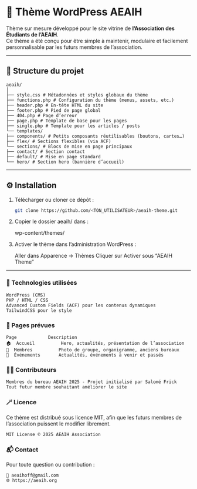 <h1>🎨 Thème WordPress AEAIH</h1>

Thème sur mesure développé pour le site vitrine de **l’Association des Étudiants de l’AEAIH**.  
Ce thème a été conçu pour être simple à maintenir, modulaire et facilement personnalisable par les futurs membres de l’association.

---

<h2>🧭 Structure du projet</h2>

    aeaih/
    │
    ├── style.css # Métadonnées et styles globaux du thème
    ├── functions.php # Configuration du thème (menus, assets, etc.)
    ├── header.php # En-tête HTML du site
    ├── footer.php # Pied de page global
    ├── 404.php # Page d’erreur
    ├── page.php # Template de base pour les pages
    ├── single.php # Template pour les articles / posts
    └── templates/
    ├── components/ # Petits composants réutilisables (boutons, cartes…)
    ├── flex/ # Sections flexibles (via ACF)
    └── sections/ # Blocs de mise en page principaux
    ├── contact/ # Section contact
    ├── default/ # Mise en page standard
    └── hero/ # Section hero (bannière d’accueil)


---

<h2>⚙️ Installation</h2>

1. Télécharger ou cloner ce dépôt :
   ```bash
   git clone https://github.com/<TON_UTILISATEUR>/aeaih-theme.git

2. Copier le dossier aeaih/ dans :

    wp-content/themes/

3. Activer le thème dans l’administration WordPress :

    Aller dans Apparence → Thèmes
    Cliquer sur Activer sous “AEAIH Theme”


---

<h3>🧩 Technologies utilisées</h3>

    WordPress (CMS)
    PHP / HTML / CSS
    Advanced Custom Fields (ACF) pour les contenus dynamiques
    TailwindCSS pour le style


<h3>🧱 Pages prévues</h3>

    Page	        Description
    🏠  Accueil	        Hero, actualités, présentation de l’association
    👥  Membres	        Photo de groupe, organigramme, anciens bureaux
    🎉  Événements	    Actualités, événements à venir et passés


<h3>🧑‍💻  Contributeurs</h3>

    Membres du bureau AEAIH 2025 - Projet initialisé par Salomé Frick
    Tout futur membre souhaitant améliorer le site


<h3>🪄 Licence</h3>

Ce thème est distribué sous licence MIT, afin que les futurs membres de l’association puissent le modifier librement.

    MIT License © 2025 AEAIH Association


<h3>📬 Contact</h3>

Pour toute question ou contribution :

    📧 aeaihoff@gmail.com
    🌐 https://aeaih.org

